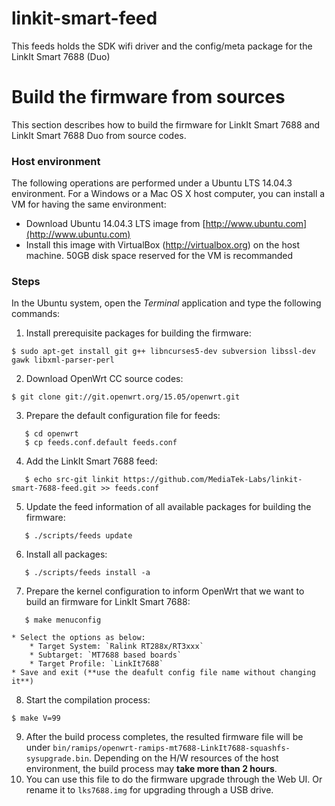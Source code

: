 # linkit-smart-feed
This feeds holds the SDK wifi driver and the config/meta package for the LinkIt Smart 7688 (Duo)

# Build the firmware from sources

This section describes how to build the firmware for LinkIt Smart 7688 and LinkIt Smart 7688 Duo from source codes.


### Host environment
The following operations are performed under a Ubuntu LTS 14.04.3 environment. For a Windows or a Mac OS X host computer, you can install a VM for having the same environment:
* Download Ubuntu 14.04.3 LTS image from [http://www.ubuntu.com](http://www.ubuntu.com)
* Install this image with VirtualBox (http://virtualbox.org) on the host machine. 50GB disk space reserved for the VM is recommanded


### Steps
In the Ubuntu system, open the *Terminal* application and type the following commands:
 1. Install prerequisite packages for building the firmware:
 
 ```
 $ sudo apt-get install git g++ libncurses5-dev subversion libssl-dev gawk libxml-parser-perl
 ```
 2. Download OpenWrt CC source codes:
 
 ```
 $ git clone git://git.openwrt.org/15.05/openwrt.git
 ```
 3. Prepare the default configuration file for feeds:
 
 ```
    $ cd openwrt
    $ cp feeds.conf.default feeds.conf
 ```
 4. Add the LinkIt Smart 7688 feed:
 
 ```
    $ echo src-git linkit https://github.com/MediaTek-Labs/linkit-smart-7688-feed.git >> feeds.conf
 ```
 5. Update the feed information of all available packages for building the firmware:
 
 ```
    $ ./scripts/feeds update
 ```
 6. Install all packages:
 
 ```
    $ ./scripts/feeds install -a
 ```
 7. Prepare the kernel configuration to inform OpenWrt that we want to build an firmware for LinkIt Smart 7688:
 
 ```
    $ make menuconfig
 ```
    * Select the options as below:
        * Target System: `Ralink RT288x/RT3xxx`
        * Subtarget: `MT7688 based boards`
        * Target Profile: `LinkIt7688`
    * Save and exit (**use the deafult config file name without changing it**)
 8. Start the compilation process:
 
 ```
 $ make V=99
 ```
 9. After the build process completes, the resulted firmware file will be under  `bin/ramips/openwrt-ramips-mt7688-LinkIt7688-squashfs-sysupgrade.bin`. Depending on the H/W resources of the host environment, the build process may **take more than 2 hours**.
 10. You can use this file to do the firmware upgrade through the Web UI. Or rename it to `lks7688.img` for upgrading through a USB drive.

